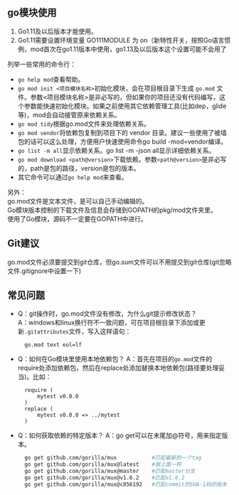 ## go模块使用

1. Go1.11及以后版本才能使用。 
2. Go1.11需要设置环境变量 GO111MODULE 为 on（新特性开关，按照Go语言惯例，mod首次在go1.11版本中使用，go1.13及以后版本这个设置可能不会用了

列举一些常用的命令行：  
- `go help mod`查看帮助。
- `go mod init <项目模块名称>`初始化模块，会在项目根目录下生成 `go.mod` 文件。参数<项目模块名称>是非必写的，但如果你的项目还没有代码编写，这个参数能快速初始化模块。如果之前使用其它依赖管理工具(比如dep，glide等)，mod会自动接管原来依赖关系。
- `go mod tidy`根据go.mod文件来处理依赖关系。
- `go mod vendor`将依赖包复制到项目下的 vendor 目录。建议一些使用了被墙包的话可以这么处理，方便用户快速使用命令go build -mod=vendor编译。
- `go list -m all`显示依赖关系。go list -m -json all显示详细依赖关系。
- `go mod download <path@version>`下载依赖。参数`<path@version>`是非必写的，path是包的路径，version是包的版本。
- 其它命令可以通过`go help mod`来查看。

另外：   
go.mod文件是文本文件，是可以自己手动编辑的。   
Go模块版本控制的下载文件及信息会存储到GOPATH的pkg/mod文件夹里。   
使用了Go模块，源码不一定要在GOPATH中进行。  

## Git建议
go.mod文件必须要提交到git仓库，但go.sum文件可以不用提交到git仓库(git忽略文件.gitignore中设置一下)

## 常见问题
- Q：git操作时，go.mod文件没有修改，为什么git提示修改状态？  
  A：windows和linux换行符不一致问题，可在项目根目录下添加或更新`.gitattributes`文件，写入这样语句：
  ```
    go.mod text eol=lf
  ```

- Q：如何在Go模块里使用本地依赖包？
  A：首先在项目的`go.mod`文件的require处添加依赖包，然后在replace处添加替换本地依赖包(路径要处理妥当)。比如：
  ```
    require (
        mytest v0.0.0
    )
    replace (
        mytest v0.0.0 => ../mytest
    )
  ```

- Q：如何获取依赖的特定版本？
  A：go get可以在末尾加@符号，用来指定版本。
  ```bash
    go get github.com/gorilla/mux           #匹配最新的一个tag
    go get github.com/gorilla/mux@latest    #跟上面一样
    go get github.com/gorilla/mux@master    #匹配master分支
    go get github.com/gorilla/mux@v1.6.2    #匹配v1.6.2
    go get github.com/gorilla/mux@c856192   #匹配commit的SHA-1码的版本
  ```
